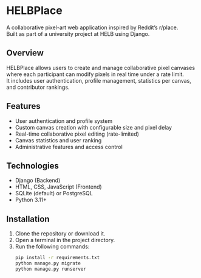 # HELBPlace

A collaborative pixel-art web application inspired by Reddit’s r/place.  
Built as part of a university project at HELB using Django.

## Overview
HELBPlace allows users to create and manage collaborative pixel canvases where each participant can modify pixels in real time under a rate limit.  
It includes user authentication, profile management, statistics per canvas, and contributor rankings.

## Features
- User authentication and profile system
- Custom canvas creation with configurable size and pixel delay
- Real-time collaborative pixel editing (rate-limited)
- Canvas statistics and user ranking
- Administrative features and access control

## Technologies
- Django (Backend)
- HTML, CSS, JavaScript (Frontend)
- SQLite (default) or PostgreSQL
- Python 3.11+

## Installation
1. Clone the repository or download it.
2. Open a terminal in the project directory.
3. Run the following commands:
   ```bash
   pip install -r requirements.txt
   python manage.py migrate
   python manage.py runserver

